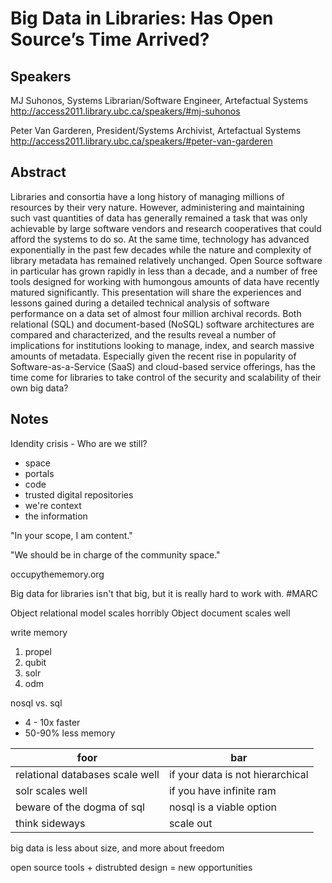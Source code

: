 Big Data in Libraries: Has Open Source’s Time Arrived?
======================================================

Speakers
-------
MJ Suhonos, Systems Librarian/Software Engineer, Artefactual Systems
http://access2011.library.ubc.ca/speakers/#mj-suhonos

Peter Van Garderen, President/Systems Archivist, Artefactual Systems
http://access2011.library.ubc.ca/speakers/#peter-van-garderen

Abstract
---------

Libraries and consortia have a long history of managing millions of resources by their very nature. However, administering and maintaining such vast quantities of data has generally remained a task that was only achievable by large software vendors and research cooperatives that could afford the systems to do so. At the same time, technology has advanced exponentially in the past few decades while the nature and complexity of library metadata has remained relatively unchanged. Open Source software in particular has grown rapidly in less than a decade, and a number of free tools designed for working with humongous amounts of data have recently matured significantly. This presentation will share the experiences and lessons gained during a detailed technical analysis of software performance on a data set of almost four million archival records. Both relational (SQL) and document-based (NoSQL) software architectures are compared and characterized, and the results reveal a number of implications for institutions looking to manage, index, and search massive amounts of metadata. Especially given the recent rise in popularity of Software-as-a-Service (SaaS) and cloud-based service offerings, has the time come for libraries to take control of the security and scalability of their own big data?

Notes
-----
Idendity crisis - Who are we still?
- space
- portals
- code
- trusted digital repositories
- we're context
- the information

"In your scope, I am content."

"We should be in charge of the community space."

occupythememory.org

Big data for libraries isn't that big, but it is really hard to work with. #MARC

Object relational model scales horribly
Object document scales well

write memory

1. propel
2. qubit
3. solr
4. odm

nosql vs. sql
- 4 - 10x faster
- 50-90% less memory

| foor | bar |
| ---- | --- |
| relational databases scale well | if your data is not hierarchical |
| solr scales well | if you have infinite ram |
| beware of the dogma of sql | nosql is a viable option |
| think sideways | scale out |

big data is less about size, and more about freedom

open source tools + distrubted design = new opportunities
